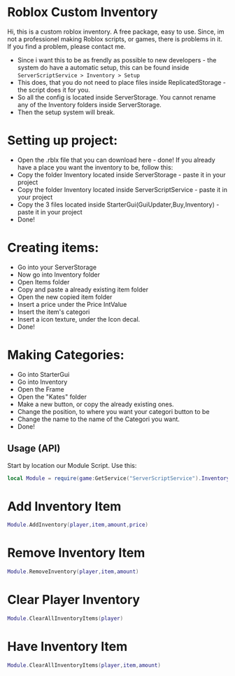 # Roblox Custom Inventory

Hi, this is a custom roblox inventory. A free package, easy to use.
Since, im not a professionel making Roblox scripts, or games, there is problems in it.
If you find a problem, please contact me.

- Since i want this to be as frendly as possible to new developers - the system do have a automatic setup, this can be found inside `ServerScriptService > Inventory > Setup`
- This does, that you do not need to place files inside ReplicatedStorage - the script does it for you.
- So all the config is located inside ServerStorage. You cannot rename any of the Inventory folders inside ServerStorage.
- Then the setup system will break.

# Setting up project:
- Open the .rblx file that you can download here - done!
If you already have a place you want the inventory to be, follow this:
- Copy the folder Inventory located inside ServerStorage - paste it in your project
- Copy the folder Inventory located inside ServerScriptService - paste it in your project
- Copy the 3 files located inside StarterGui(GuiUpdater,Buy,Inventory) - paste it in your project
- Done!

# Creating items: 
- Go into your ServerStorage
- Now go into Inventory folder
- Open Items folder 
- Copy and paste a already existing item folder
- Open the new copied item folder
- Insert a price under the Price IntValue
- Insert the item's categori
- Insert a icon texture, under the Icon decal.
- Done!

# Making Categories:
- Go into StarterGui
- Go into Inventory
- Open the Frame
- Open the "Kates" folder
- Make a new button, or copy the already existing ones.
- Change the position, to where you want your categori button to be
- Change the name to the name of the Categori you want.
- Done!

## Usage (API)

Start by location our Module Script.
Use this:
```lua
local Module = require(game:GetService("ServerScriptService").Inventory.Module)
```

# Add Inventory Item
```lua
Module.AddInventory(player,item,amount,price)
```

# Remove Inventory Item
```lua
Module.RemoveInventory(player,item,amount)
```

# Clear Player Inventory
```lua
Module.ClearAllInventoryItems(player)
```

# Have Inventory Item
```lua
Module.ClearAllInventoryItems(player,item,amount)
```
